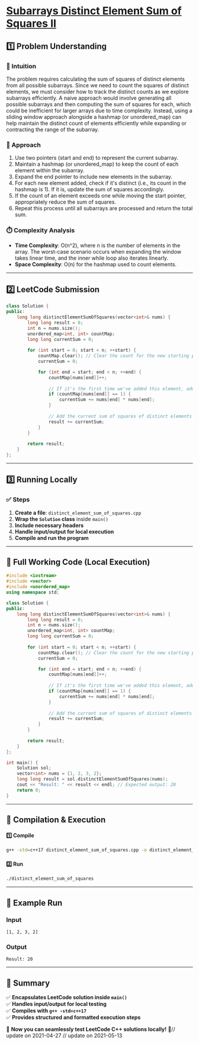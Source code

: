 # **[Subarrays Distinct Element Sum of Squares II](https://leetcode.com/problems/subarrays-distinct-element-sum-of-squares-ii/description/)**  

## **1️⃣ Problem Understanding**  
### **📌 Intuition**  
The problem requires calculating the sum of squares of distinct elements from all possible subarrays. Since we need to count the squares of distinct elements, we must consider how to track the distinct counts as we explore subarrays efficiently. A naive approach would involve generating all possible subarrays and then computing the sum of squares for each, which could be inefficient for larger arrays due to time complexity. Instead, using a sliding window approach alongside a hashmap (or unordered_map) can help maintain the distinct count of elements efficiently while expanding or contracting the range of the subarray.

### **🚀 Approach**  
1. Use two pointers (start and end) to represent the current subarray.
2. Maintain a hashmap (or unordered_map) to keep the count of each element within the subarray. 
3. Expand the end pointer to include new elements in the subarray. 
4. For each new element added, check if it's distinct (i.e., its count in the hashmap is 1). If it is, update the sum of squares accordingly.
5. If the count of an element exceeds one while moving the start pointer, appropriately reduce the sum of squares.
6. Repeat this process until all subarrays are processed and return the total sum.

### **⏱️ Complexity Analysis**  
- **Time Complexity**: O(n^2), where n is the number of elements in the array. The worst-case scenario occurs when expanding the window takes linear time, and the inner while loop also iterates linearly.
- **Space Complexity**: O(n) for the hashmap used to count elements.

---  

## **2️⃣ LeetCode Submission**  
```cpp
class Solution {
public:
    long long distinctElementSumOfSquares(vector<int>& nums) {
        long long result = 0;
        int n = nums.size();
        unordered_map<int, int> countMap;
        long long currentSum = 0;
        
        for (int start = 0; start < n; ++start) {
            countMap.clear(); // Clear the count for the new starting point
            currentSum = 0;

            for (int end = start; end < n; ++end) {
                countMap[nums[end]]++;
                
                // If it's the first time we've added this element, add its square
                if (countMap[nums[end]] == 1) {
                    currentSum += nums[end] * nums[end];
                }
                
                // Add the current sum of squares of distinct elements to the result
                result += currentSum;
            }
        }
        
        return result;
    }
};
```  

---  

## **3️⃣ Running Locally**  
### **✅ Steps**  
1. **Create a file**: `distinct_element_sum_of_squares.cpp`  
2. **Wrap the `Solution` class** inside `main()`  
3. **Include necessary headers**  
4. **Handle input/output for local execution**  
5. **Compile and run the program**  

---  

## **📝 Full Working Code (Local Execution)**  
```cpp
#include <iostream>
#include <vector>
#include <unordered_map>
using namespace std;

class Solution {
public:
    long long distinctElementSumOfSquares(vector<int>& nums) {
        long long result = 0;
        int n = nums.size();
        unordered_map<int, int> countMap;
        long long currentSum = 0;
        
        for (int start = 0; start < n; ++start) {
            countMap.clear(); // Clear the count for the new starting point
            currentSum = 0;

            for (int end = start; end < n; ++end) {
                countMap[nums[end]]++;
                
                // If it's the first time we've added this element, add its square
                if (countMap[nums[end]] == 1) {
                    currentSum += nums[end] * nums[end];
                }
                
                // Add the current sum of squares of distinct elements to the result
                result += currentSum;
            }
        }
        
        return result;
    }
};

int main() {
    Solution sol;
    vector<int> nums = {1, 2, 3, 2};
    long long result = sol.distinctElementSumOfSquares(nums);
    cout << "Result: " << result << endl; // Expected output: 20
    return 0;
}
```  

---  

## **🔧 Compilation & Execution**  
#### **1️⃣ Compile**  
```bash
g++ -std=c++17 distinct_element_sum_of_squares.cpp -o distinct_element_sum_of_squares
```  

#### **2️⃣ Run**  
```bash
./distinct_element_sum_of_squares
```  

---  

## **🎯 Example Run**  
### **Input**  
```
[1, 2, 3, 2]
```  
### **Output**  
```
Result: 20
```  

---  

## **📌 Summary**  
✅ **Encapsulates LeetCode solution inside `main()`**  
✅ **Handles input/output for local testing**  
✅ **Compiles with `g++ -std=c++17`**  
✅ **Provides structured and formatted execution steps**  

🚀 **Now you can seamlessly test LeetCode C++ solutions locally!** 🚀// update on 2021-04-27
// update on 2021-05-13
